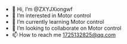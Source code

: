 - 👋 Hi, I’m @ZXYJXiongwf
- 👀 I’m interested in Motor control
- 🌱 I’m currently learning Motor control
- 💞️ I’m looking to collaborate on Motor control
- 📫 How to reach me 1725132825@qq.com

<!---
ZXYJXiongwf/ZXYJXiongwf is a ✨ special ✨ repository because its `README.md` (this file) appears on your GitHub profile.
You can click the Preview link to take a look at your changes.
--->
